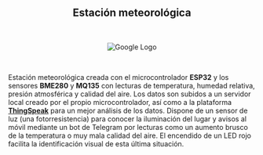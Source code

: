 **<div align="center">Estación meteorológica</div>**
-------------

<br/>

<p align="center"><img src="http://drive.google.com/uc?export=view&id=1CCsWAGHXle8UsT4V-PWq-cXUSE_hGxUf" alt="Google Logo"></p>

<br/>

Estación meteorológica creada con el microcontrolador **ESP32** y los sensores **BME280**  y **MQ135** con lecturas de temperatura, humedad relativa, presión atmosférica y calidad del aire. Los datos son subidos a un servidor local creado por el propio microcontrolador, así como a la plataforma <a href="https://thingspeak.com/channels/1869621"><b>ThingSpeak</b></a> para un mejor análisis de los datos. Dispone de un sensor de luz (una fotorresistencia) para conocer la iluminación del lugar y avisos al móvil mediante un bot de Telegram por lecturas como un aumento brusco de la temperatura o muy mala calidad del aire. El encendido de un LED rojo facilita la identificación visual de esta última situación.
